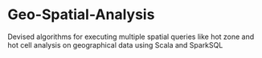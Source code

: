 # Geo-Spatial-Analysis
Devised algorithms for executing multiple spatial queries like hot zone and hot cell analysis on geographical data using Scala and SparkSQL
